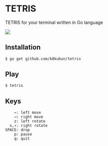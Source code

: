 # TETRIS

TETRIS for your terminal written in Go language

![](http://pic.k0kubun.com/GKj7TYSpEITG154.gif)

## Installation

```bash
$ go get github.com/k0kubun/tetris
```

## Play

```bash
$ tetris
```

## Keys

```
    ←: left move
    →: right move
    z: left rotate
  x,↑: right rotate
SPACE: drop
    p: pause
    q: quit
```
